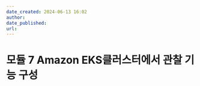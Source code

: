 ```yaml
---
date_created: 2024-06-13 16:02
author: 
date_published: 
url:
---
```

# 모듈 7 Amazon EKS클러스터에서 관찰 기능 구성
